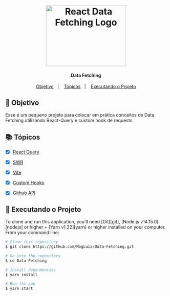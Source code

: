<h1 align="center">
    <img alt="React Data Fetching Logo" width="250" height="190" src="https://user-images.githubusercontent.com/58401291/154182783-474de240-aa5e-49e6-879b-2351aa763d50.jpg" />
    <br>
</h1>


<h4 align="center">
Data Fetching
</h4>


<p align="center">
   <a href="#dart-objetivo">Objetivo</a>&nbsp;&nbsp;&nbsp;|&nbsp;&nbsp;&nbsp;
  <a href="#books-tópicos">Tópicos</a>&nbsp;&nbsp;&nbsp;|&nbsp;&nbsp;&nbsp;
  <a href="#rocket-executando-o-projeto">Executando o Projeto</a>
</p>


## :dart: Objetivo

<p>
   Esse é um pequeno projeto para colocar em prática conceitos de Data Fetching utilizando React-Query e custom hook de requests.
</p>


## :books: Tópicos

-   [x] [React Query](https://react-query.tanstack.com/overview)
-   [x] [SWR](https://swr.vercel.app/)
-   [x] [Vite](https://vitejs.dev/)
-   [x] [Custom Hooks](https://pt-br.reactjs.org/docs/hooks-custom.html)
-   [x] [Github API](https://docs.github.com/en/rest)


## :rocket: Executando o Projeto

To clone and run this application, you'll need [Git][git], [Node.js v14.15.0][nodejs] or higher + [Yarn v1.22][yarn] or higher installed on your computer. From your command line:

```bash
# Clone this repository
$ git clone https://github.com/MogLuiz/Data-Fetching.git

# Go into the repository
$ cd Data-Fetching

# Install dependencies
$ yarn install

# Run the app
$ yarn start
```
